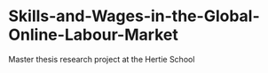 # Skills-and-Wages-in-the-Global-Online-Labour-Market
Master thesis research project at the Hertie School 
